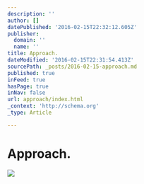 ```yaml
---
description: ''
author: []
datePublished: '2016-02-15T22:32:12.605Z'
publisher:
  domain: ''
  name: ''
title: Approach.
dateModified: '2016-02-15T22:31:54.413Z'
sourcePath: _posts/2016-02-15-approach.md
published: true
inFeed: true
hasPage: true
inNav: false
url: approach/index.html
_context: 'http://schema.org'
_type: Article

---
```

# Approach.
![](https://the-grid-user-content.s3-us-west-2.amazonaws.com/92f2660f-e8d8-402b-8055-e2cf63e2edc0.png)